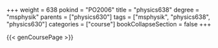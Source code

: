 +++
weight = 638
pokind = "PO2006"
title = "physics638"
degree = "msphysik"
parents = ["physics630"]
tags = ["msphysik", "physics638", "physics630"]
categories = ["course"]
bookCollapseSection = false
+++

{{< genCoursePage >}}
